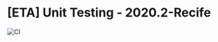 # [ETA] Unit Testing - 2020.2-Recife
![CI](https://github.com/cesar-school/eta-unit-testing-2020.2-Recife/workflows/CI/badge.svg?event=push)
